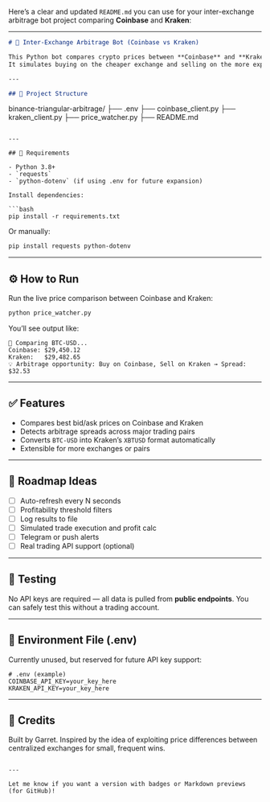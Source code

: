 Here’s a clear and updated `README.md` you can use for your inter-exchange arbitrage bot project comparing **Coinbase** and **Kraken**:

---

```markdown
# 💸 Inter-Exchange Arbitrage Bot (Coinbase vs Kraken)

This Python bot compares crypto prices between **Coinbase** and **Kraken** to detect arbitrage opportunities in real-time.  
It simulates buying on the cheaper exchange and selling on the more expensive one — no actual trades are executed.

---

## 📁 Project Structure

```

binance-triangular-arbitrage/
├── .env
├── coinbase\_client.py
├── kraken\_client.py
├── price\_watcher.py
├── README.md

````

---

## 🔧 Requirements

- Python 3.8+
- `requests`
- `python-dotenv` (if using .env for future expansion)

Install dependencies:

```bash
pip install -r requirements.txt
````

Or manually:

```bash
pip install requests python-dotenv
```

---

## ⚙️ How to Run

Run the live price comparison between Coinbase and Kraken:

```bash
python price_watcher.py
```

You’ll see output like:

```
🔁 Comparing BTC-USD...
Coinbase: $29,450.12
Kraken:   $29,482.65
💡 Arbitrage opportunity: Buy on Coinbase, Sell on Kraken → Spread: $32.53
```

---

## ✅ Features

* Compares best bid/ask prices on Coinbase and Kraken
* Detects arbitrage spreads across major trading pairs
* Converts `BTC-USD` into Kraken’s `XBTUSD` format automatically
* Extensible for more exchanges or pairs

---

## 🚀 Roadmap Ideas

* [ ] Auto-refresh every N seconds
* [ ] Profitability threshold filters
* [ ] Log results to file
* [ ] Simulated trade execution and profit calc
* [ ] Telegram or push alerts
* [ ] Real trading API support (optional)

---

## 🧪 Testing

No API keys are required — all data is pulled from **public endpoints**.
You can safely test this without a trading account.

---

## 🔐 Environment File (.env)

Currently unused, but reserved for future API key support:

```
# .env (example)
COINBASE_API_KEY=your_key_here
KRAKEN_API_KEY=your_key_here
```

---

## 🧠 Credits

Built by Garret.
Inspired by the idea of exploiting price differences between centralized exchanges for small, frequent wins.

```

---

Let me know if you want a version with badges or Markdown previews (for GitHub)!
```
